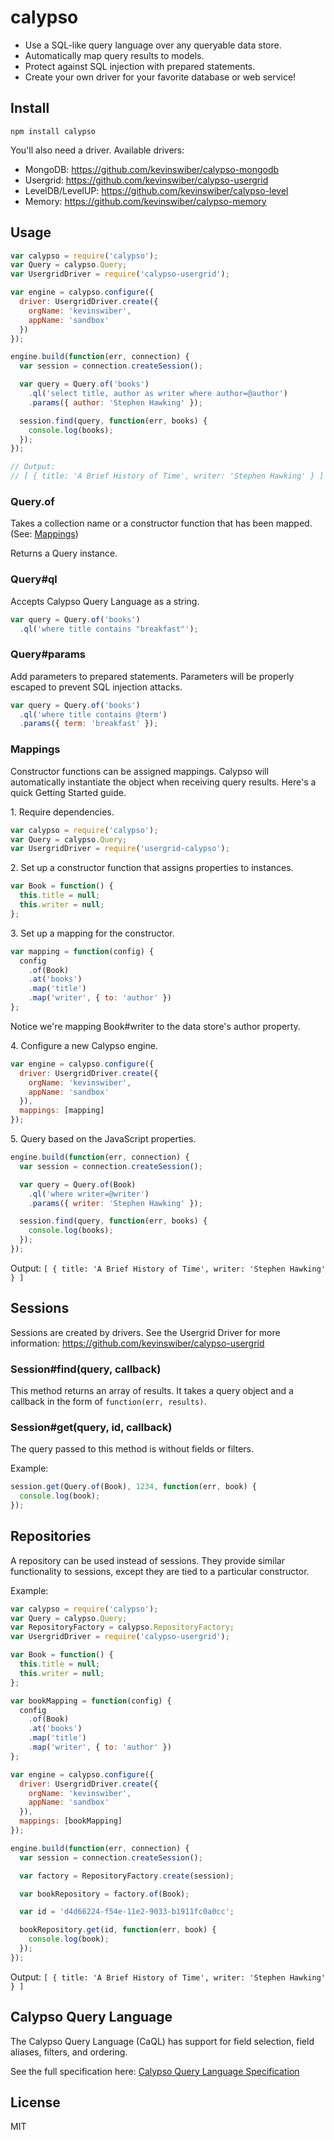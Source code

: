 # calypso

* Use a SQL-like query language over any queryable data store.
* Automatically map query results to models.
* Protect against SQL injection with prepared statements.
* Create your own driver for your favorite database or web service!

## Install

`npm install calypso`

You'll also need a driver.  Available drivers:

* MongoDB: https://github.com/kevinswiber/calypso-mongodb
* Usergrid: https://github.com/kevinswiber/calypso-usergrid
* LevelDB/LevelUP: https://github.com/kevinswiber/calypso-level
* Memory: https://github.com/kevinswiber/calypso-memory

## Usage

```javascript
var calypso = require('calypso');
var Query = calypso.Query;
var UsergridDriver = require('calypso-usergrid');

var engine = calypso.configure({
  driver: UsergridDriver.create({
    orgName: 'kevinswiber',
    appName: 'sandbox'
  })
});

engine.build(function(err, connection) {
  var session = connection.createSession();

  var query = Query.of('books')
    .ql('select title, author as writer where author=@author')
    .params({ author: 'Stephen Hawking' });

  session.find(query, function(err, books) {
    console.log(books);
  });
});

// Output:
// [ { title: 'A Brief History of Time', writer: 'Stephen Hawking' } ]

```

### Query.of

Takes a collection name or a constructor function that has been mapped.  (See: [Mappings](#mappings))

Returns a Query instance.

### Query#ql

Accepts Calypso Query Language as a string.

```javascript
var query = Query.of('books')
  .ql('where title contains "breakfast"');
```

### Query#params

Add parameters to prepared statements.  Parameters will be properly escaped to prevent SQL injection attacks.

```javascript
var query = Query.of('books')
  .ql('where title contains @term')
  .params({ term: 'breakfast' });
```


### Mappings

Constructor functions can be assigned mappings.  Calypso will automatically instantiate the object when receiving query results.  Here's a quick Getting Started guide.

1\. Require dependencies.

```javascript
var calypso = require('calypso');
var Query = calypso.Query;
var UsergridDriver = require('usergrid-calypso');
```

2\. Set up a constructor function that assigns properties to instances.

```javascript
var Book = function() {
  this.title = null;
  this.writer = null;
};
```

3\. Set up a mapping for the constructor.

```javascript
var mapping = function(config) {
  config
    .of(Book)
    .at('books')
    .map('title')
    .map('writer', { to: 'author' })
};
```

Notice we're mapping Book#writer to the data store's author property.

4\. Configure a new Calypso engine.

```javascript
var engine = calypso.configure({
  driver: UsergridDriver.create({
    orgName: 'kevinswiber',
    appName: 'sandbox'
  }),
  mappings: [mapping]
});
```

5\. Query based on the JavaScript properties.

```javascript
engine.build(function(err, connection) {
  var session = connection.createSession();

  var query = Query.of(Book)
    .ql('where writer=@writer')
    .params({ writer: 'Stephen Hawking' });

  session.find(query, function(err, books) {
    console.log(books);
  });
});
```

Output: `[ { title: 'A Brief History of Time', writer: 'Stephen Hawking' } ]`

## Sessions

Sessions are created by drivers.  See the Usergrid Driver for more information: https://github.com/kevinswiber/calypso-usergrid

### Session#find(query, callback)

This method returns an array of results.  It takes a query object and a callback in the form of `function(err, results)`.

### Session#get(query, id, callback)

The query passed to this method is without fields or filters.

Example:

```javascript
session.get(Query.of(Book), 1234, function(err, book) {
  console.log(book);
});
```

## Repositories

A repository can be used instead of sessions.  They provide similar functionality to sessions, except they are tied to a particular constructor.

Example:

```javascript
var calypso = require('calypso');
var Query = calypso.Query;
var RepositoryFactory = calypso.RepositoryFactory;
var UsergridDriver = require('calypso-usergrid');

var Book = function() {
  this.title = null;
  this.writer = null;
};

var bookMapping = function(config) {
  config
    .of(Book)
    .at('books')
    .map('title')
    .map('writer', { to: 'author' })
};

var engine = calypso.configure({
  driver: UsergridDriver.create({
    orgName: 'kevinswiber',
    appName: 'sandbox'
  }),
  mappings: [bookMapping]
});

engine.build(function(err, connection) {
  var session = connection.createSession();

  var factory = RepositoryFactory.create(session);

  var bookRepository = factory.of(Book);

  var id = 'd4d66224-f54e-11e2-9033-b1911fc0a0cc';

  bookRepository.get(id, function(err, book) {
    console.log(book);
  });
});

```

Output: `[ { title: 'A Brief History of Time', writer: 'Stephen Hawking' } ]`

## Calypso Query Language

The Calypso Query Language (CaQL) has support for field selection, field aliases, filters, and ordering.

See the full specification here: [Calypso Query Language Specification](https://github.com/kevinswiber/caql#calypso-query-language-specification)

## License

MIT
